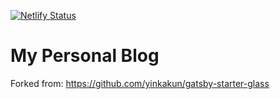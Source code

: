 [![Netlify Status](https://api.netlify.com/api/v1/badges/792948a4-1592-4241-b015-a98930ad4378/deploy-status)](https://app.netlify.com/sites/fervent-brattain-a7d2ba/deploys)
# My Personal Blog

Forked from: https://github.com/yinkakun/gatsby-starter-glass
